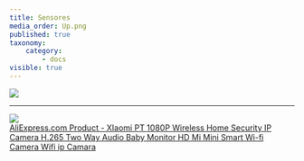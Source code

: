 ```yaml
---
title: Sensores
media_order: Up.png
published: true
taxonomy:
    category:
        - docs
visible: true
---
```


[![](https://ae01.alicdn.com/kf/HTB179nQX9tYBeNjSspk762U8VXa8/ES_725_90.png)](http://s.click.aliexpress.com/e/c1Dm7sFI?bz=725*90)

___

[![](//ae01.alicdn.com/kf/HTB1kynUXcfrK1RjSszcq6xGGFXa9/XIaomi-PT-1080P-Wireless-Home-Security-IP-Camera-H-265-Two-Way-Audio-Baby-Monitor-HD.jpg_220x220.jpg)<span style="display:block;">AliExpress.com Product - XIaomi PT 1080P Wireless Home Security IP Camera H.265 Two Way Audio Baby Monitor HD Mi Mini Smart Wi-fi Camera Wifi ip Camara</span>](http://s.click.aliexpress.com/e/bs5iesG0)